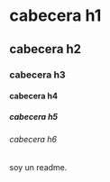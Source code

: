 # cabecera h1
## cabecera h2
### cabecera h3
#### cabecera h4
##### cabecera h5
###### cabecera h6

soy un readme.
